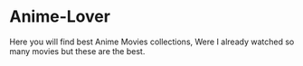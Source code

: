 # Anime-Lover
Here you will find best Anime Movies collections, Were I already watched so many movies but these are the best. 
